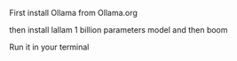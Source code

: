 First install Ollama from Ollama.org

then install lallam 1 billion parameters model and then boom


Run it in your terminal
